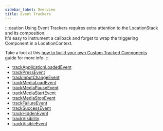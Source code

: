 ```yaml
---
sidebar_label: Overview
title: Event Trackers
---
```


:::caution
Using Event Trackers requires extra attention to the LocationStack and its composition.  
It's easy to instrument a callback and forget to wrap the triggering Component in a LocationContext.  

Take a loot at this [how to build your own Custom Tracked Components](/tracking/react-native/how-to-guides/custom-components.md) guide for more info.
:::

- [trackApplicationLoadedEvent](/tracking/react-native/api-reference/eventTrackers/trackApplicationLoadedEvent.md)
- [trackPressEvent](/tracking/react-native/api-reference/eventTrackers/trackPressEvent.md)
- [trackInputChangeEvent](/tracking/react-native/api-reference/eventTrackers/trackInputChangeEvent.md)
- [trackMediaLoadEvent](/tracking/react-native/api-reference/eventTrackers/trackMediaLoadEvent.md)
- [trackMediaPauseEvent](/tracking/react-native/api-reference/eventTrackers/trackMediaPauseEvent.md)
- [trackMediaStartEvent](/tracking/react-native/api-reference/eventTrackers/trackMediaStartEvent.md)
- [trackMediaStopEvent](/tracking/react-native/api-reference/eventTrackers/trackMediaStopEvent.md)
- [trackFailureEvent](/tracking/react-native/api-reference/eventTrackers/trackFailureEvent.md)
- [trackSuccessEvent](/tracking/react-native/api-reference/eventTrackers/trackSuccessEvent.md)
- [trackHiddenEvent](/tracking/react-native/api-reference/eventTrackers/trackHiddenEvent.md)
- [trackVisibility](/tracking/react-native/api-reference/eventTrackers/trackVisibility.md)
- [trackVisibleEvent](/tracking/react-native/api-reference/eventTrackers/trackVisibleEvent.md)
